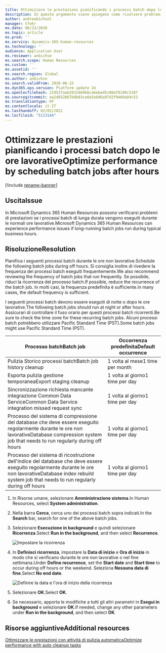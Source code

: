 ```yaml
---
title: Ottimizzare le prestazioni pianificando i processi batch dopo le ore lavorative
description: In questo argomento viene spiegato come risolvere problemi di prestazioni con Microsoft Dynamics 365 Human Resources pianificando i processi di lunga durata dopo le ore lavorative.
author: andreabichsel
manager: tfehr
ms.date: 06/23/2020
ms.topic: article
ms.prod: ''
ms.service: dynamics-365-human-resources
ms.technology: ''
audience: Application User
ms.reviewer: anbichse
ms.search.scope: Human Resources
ms.custom: ''
ms.assetid: ''
ms.search.region: Global
ms.author: anbichse
ms.search.validFrom: 2020-06-23
ms.dyn365.ops.version: Platform update 24
ms.openlocfilehash: 219537aab2015469b6ca6ebed5c00af0190c5187
ms.sourcegitcommit: ea2d652867b9b83ce6e5e8d6a97d2f9460a84c52
ms.translationtype: HT
ms.contentlocale: it-IT
ms.lasthandoff: 02/03/2021
ms.locfileid: "5113144"
---
```

# <a name="optimize-performance-by-scheduling-batch-jobs-after-hours"></a><span data-ttu-id="46e37-103">Ottimizzare le prestazioni pianificando i processi batch dopo le ore lavorative</span><span class="sxs-lookup"><span data-stu-id="46e37-103">Optimize performance by scheduling batch jobs after hours</span></span>

[!include [rename-banner](~/includes/cc-data-platform-banner.md)]

## <a name="issue"></a><span data-ttu-id="46e37-104">Uscita</span><span class="sxs-lookup"><span data-stu-id="46e37-104">Issue</span></span>

<span data-ttu-id="46e37-105">In Microsoft Dynamics 365 Human Resources possono verificarsi problemi di prestazioni se i processi batch di lunga durata vengono eseguiti durante le normali ore lavorative.</span><span class="sxs-lookup"><span data-stu-id="46e37-105">Microsoft Dynamics 365 Human Resources can experience performance issues if long-running batch jobs run during typical business hours.</span></span>

## <a name="resolution"></a><span data-ttu-id="46e37-106">Risoluzione</span><span class="sxs-lookup"><span data-stu-id="46e37-106">Resolution</span></span>

<span data-ttu-id="46e37-107">Pianifica i seguenti processi batch durante le ore non lavorative.</span><span class="sxs-lookup"><span data-stu-id="46e37-107">Schedule the following batch jobs during off hours.</span></span> <span data-ttu-id="46e37-108">Si consiglia inoltre di rivedere la frequenza dei processi batch eseguiti frequentemente.</span><span class="sxs-lookup"><span data-stu-id="46e37-108">We also recommend reviewing the frequency of batch jobs that run frequently.</span></span> <span data-ttu-id="46e37-109">Se possibile, riduci la ricorrenza del processo batch.</span><span class="sxs-lookup"><span data-stu-id="46e37-109">If possible, reduce the recurrence of the batch job.</span></span> <span data-ttu-id="46e37-110">In molti casi, la frequenza predefinita è sufficiente.</span><span class="sxs-lookup"><span data-stu-id="46e37-110">In many cases, the default frequency is sufficient.</span></span>

<span data-ttu-id="46e37-111">I seguenti processi batch devono essere eseguiti di notte o dopo le ore lavorative.</span><span class="sxs-lookup"><span data-stu-id="46e37-111">The following batch jobs should run at night or after hours.</span></span> <span data-ttu-id="46e37-112">Assicurari di controllare il fuso orario per questi processi batch ricorrenti.</span><span class="sxs-lookup"><span data-stu-id="46e37-112">Be sure to check the time zone for these recurring batch jobs.</span></span> <span data-ttu-id="46e37-113">Alcuni processi batch potrebbero utilizzare Pacific Standard Time (PST).</span><span class="sxs-lookup"><span data-stu-id="46e37-113">Some batch jobs might use Pacific Standard Time (PST).</span></span>

| <span data-ttu-id="46e37-114">Processo batch</span><span class="sxs-lookup"><span data-stu-id="46e37-114">Batch job</span></span> | <span data-ttu-id="46e37-115">Occorrenza predefinita</span><span class="sxs-lookup"><span data-stu-id="46e37-115">Default occurrence</span></span> |
| --- | --- |
| <span data-ttu-id="46e37-116">Pulizia Storico processi batch</span><span class="sxs-lookup"><span data-stu-id="46e37-116">Batch job history cleanup</span></span> | <span data-ttu-id="46e37-117">1 volta al mese</span><span class="sxs-lookup"><span data-stu-id="46e37-117">1 time per month</span></span> |
| <span data-ttu-id="46e37-118">Esporta pulizia gestione temporanea</span><span class="sxs-lookup"><span data-stu-id="46e37-118">Export staging cleanup</span></span> | <span data-ttu-id="46e37-119">1 volta al giorno</span><span class="sxs-lookup"><span data-stu-id="46e37-119">1 time per day</span></span> |
| <span data-ttu-id="46e37-120">Sincronizzazione richiesta mancante integrazione Common Data Service</span><span class="sxs-lookup"><span data-stu-id="46e37-120">Common Data Service integration missed request sync</span></span> | <span data-ttu-id="46e37-121">1 volta al giorno</span><span class="sxs-lookup"><span data-stu-id="46e37-121">1 time per day</span></span> |
| <span data-ttu-id="46e37-122">Processo del sistema di compressione del database che deve essere eseguito regolarmente durante le ore non lavorative</span><span class="sxs-lookup"><span data-stu-id="46e37-122">Database compression system job that needs to run regularly during off hours</span></span> | <span data-ttu-id="46e37-123">1 volta al giorno</span><span class="sxs-lookup"><span data-stu-id="46e37-123">1 time per day</span></span> |
| <span data-ttu-id="46e37-124">Processo del sistema di ricostruzione dell'indice del database che deve essere eseguito regolarmente durante le ore non lavorative</span><span class="sxs-lookup"><span data-stu-id="46e37-124">Database index rebuild system job that needs to run regularly during off hours</span></span> | <span data-ttu-id="46e37-125">1 volta al giorno</span><span class="sxs-lookup"><span data-stu-id="46e37-125">1 time per day</span></span> |

1. <span data-ttu-id="46e37-126">In Risorse umane, selezionare **Amministrazione sistema**.</span><span class="sxs-lookup"><span data-stu-id="46e37-126">In Human Resources, select **System administration**.</span></span>

2. <span data-ttu-id="46e37-127">Nella barra **Cerca**, cerca uno dei processi batch sopra indicati.</span><span class="sxs-lookup"><span data-stu-id="46e37-127">In the **Search** bar, search for one of the above batch jobs.</span></span>

3. <span data-ttu-id="46e37-128">Selezionare **Esecuzione in background** e quindi selezionare **Ricorrenza**.</span><span class="sxs-lookup"><span data-stu-id="46e37-128">Select **Run in the background**, and then select **Recurrence**.</span></span>

   ![Impostare la ricorrenza](media/talent-batch-history-cleanup-recurrence.png)

4. <span data-ttu-id="46e37-130">In **Definisci ricorrenza**, impostare la **Data di inizio** e **Ora di inizio** in modo che si verificano durante le ore non lavorative o nel fine settimana.</span><span class="sxs-lookup"><span data-stu-id="46e37-130">Under **Define recurrence**, set the **Start date** and **Start time** to occur during off hours or the weekend.</span></span> <span data-ttu-id="46e37-131">Seleziona **Nessuna data di fine**.</span><span class="sxs-lookup"><span data-stu-id="46e37-131">Select **No end date**.</span></span> 

   ![Definire la data e l'ora di inizio della ricorrenza](media/talent-batch-history-cleanup-define-recurrence.png)

5. <span data-ttu-id="46e37-133">Selezionare **OK**.</span><span class="sxs-lookup"><span data-stu-id="46e37-133">Select **OK**.</span></span>

6. <span data-ttu-id="46e37-134">Se necessario, apporta le modifiche a tutti gli altri parametri in **Esegui in background** e selezionare **OK**.</span><span class="sxs-lookup"><span data-stu-id="46e37-134">If needed, change any other parameters under **Run in the background**, and then select **OK**.</span></span>

## <a name="additional-resources"></a><span data-ttu-id="46e37-135">Risorse aggiuntive</span><span class="sxs-lookup"><span data-stu-id="46e37-135">Additional resources</span></span>

[<span data-ttu-id="46e37-136">Ottimizzare le prestazioni con attività di pulizia automatica</span><span class="sxs-lookup"><span data-stu-id="46e37-136">Optimize performance with auto cleanup tasks</span></span>](hr-admin-troubleshooting-batch-history.md)
